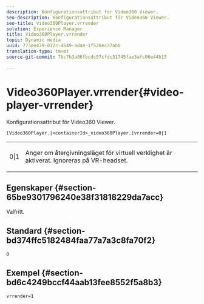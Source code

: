 ```yaml
---
description: Konfigurationsattribut för Video360 Viewer.
seo-description: Konfigurationsattribut för Video360 Viewer.
seo-title: Video360Player.vrrender
solution: Experience Manager
title: Video360Player.vrrender
topic: Dynamic media
uuid: 773ee479-012c-4649-adae-1f520ec37abb
translation-type: tm+mt
source-git-commit: 7bc7b3a86fbcdc57cfdc31745fae3afc06e44b15

---
```



# Video360Player.vrrender{#video-player-vrrender}

Konfigurationsattribut för Video360 Viewer.

`[Video360Player.|<containerId>_video360Player.]vrrender=0|1`

<table id="table_2A4F898BBF88417DB0834B7F78637F5D"> 
 <tbody> 
  <tr> 
   <td colname="col1"> <p> <span class="codeph"> 0|1</span> </p> </td> 
   <td colname="col2"> <p>Anger om återgivningsläget för virtuell verklighet är aktiverat. Ignoreras på VR-headset. </p> </td> 
  </tr> 
 </tbody> 
</table>

## Egenskaper {#section-65be9301796240e38f31818229da7acc}

Valfritt.

## Standard {#section-bd374ffc5182484faa77a7a3c8fa70f2}

`0`

## Exempel {#section-bd6c4249bccf44aab13fee8552f5a8b3}

`vrrender=1`
